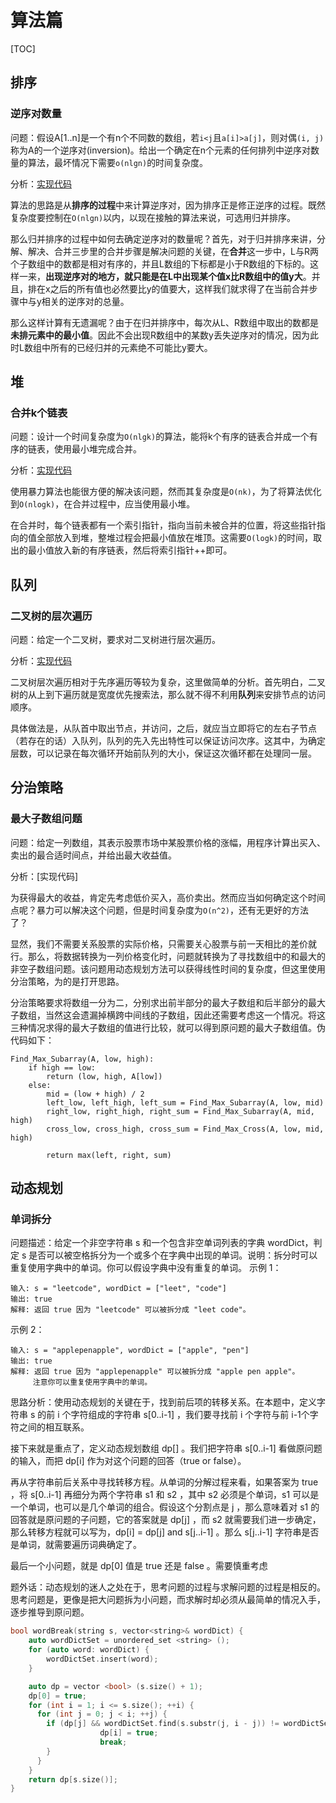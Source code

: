 # 算法篇

[TOC]

## 排序

### 逆序对数量

问题：假设A[1..n]是一个有n个不同数的数组，若`i<j`且`a[i]>a[j]`，则对偶`(i, j)`称为A的一个逆序对(inversion)。给出一个确定在n个元素的任何排列中逆序对数量的算法，最坏情况下需要`o(nlgn)`的时间复杂度。

分析：[实现代码](../src/algorithms/ch2-base/inversion.cpp)

算法的思路是从**排序的过程**中来计算逆序对，因为排序正是修正逆序的过程。既然复杂度要控制在`O(nlgn)`以内，以现在接触的算法来说，可选用归并排序。

那么归并排序的过程中如何去确定逆序对的数量呢？首先，对于归并排序来讲，分解、解决、合并三步里的合并步骤是解决问题的关键，在**合并**这一步中，L与R两个子数组中的数都是相对有序的，并且L数组的下标都是小于R数组的下标的。这样一来，**出现逆序对的地方，就只能是在L中出现某个值x比R数组中的值y大**。并且，排在x之后的所有值也必然要比y的值要大，这样我们就求得了在当前合并步骤中与y相关的逆序对的总量。

那么这样计算有无遗漏呢？由于在归并排序中，每次从L、R数组中取出的数都是**未排元素中的最小值**。因此不会出现R数组中的某数y丢失逆序对的情况，因为此时L数组中所有的已经归并的元素绝不可能比y要大。

## 堆

### 合并k个链表

问题：设计一个时间复杂度为`O(nlgk)`的算法，能将k个有序的链表合并成一个有序的链表，使用最小堆完成合并。

分析：[实现代码](../src/algorithms/ch6-heap/merge_kchains.cpp)

使用暴力算法也能很方便的解决该问题，然而其复杂度是`O(nk)`，为了将算法优化到`O(nlogk)`，在合并过程中，应当使用最小堆。

在合并时，每个链表都有一个索引指针，指向当前未被合并的位置，将这些指针指向的值全部放入到堆，整堆过程会把最小值放在堆顶。这需要`O(logk)`的时间，取出的最小值放入新的有序链表，然后将索引指针++即可。

## 队列

### 二叉树的层次遍历

问题：给定一个二叉树，要求对二叉树进行层次遍历。

分析：[实现代码](../src/algorithms/ch10-basestructure/traverse.cpp)

二叉树层次遍历相对于先序遍历等较为复杂，这里做简单的分析。首先明白，二叉树的从上到下遍历就是宽度优先搜索法，那么就不得不利用**队列**来安排节点的访问顺序。

具体做法是，从队首中取出节点，并访问，之后，就应当立即将它的左右子节点（若存在的话）入队列，队列的先入先出特性可以保证访问次序。这其中，为确定层数，可以记录在每次循环开始前队列的大小，保证这次循环都在处理同一层。

## 分治策略

### 最大子数组问题

问题：给定一列数组，其表示股票市场中某股票价格的涨幅，用程序计算出买入、卖出的最合适时间点，并给出最大收益值。

分析：[实现代码]

为获得最大的收益，肯定先考虑低价买入，高价卖出。然而应当如何确定这个时间点呢？暴力可以解决这个问题，但是时间复杂度为`O(n^2)`，还有无更好的方法了？

显然，我们不需要关系股票的实际价格，只需要关心股票与前一天相比的差价就行。那么，将数据转换为一列价格变化时，问题就转换为了寻找数组中的和最大的非空子数组问题。该问题用动态规划方法可以获得线性时间的复杂度，但这里使用分治策略，为的是打开思路。

分治策略要求将数组一分为二，分别求出前半部分的最大子数组和后半部分的最大子数组，当然这会遗漏掉横跨中间线的子数组，因此还需要考虑这一个情况。将这三种情况求得的最大子数组的值进行比较，就可以得到原问题的最大子数组值。伪代码如下：

```
Find_Max_Subarray(A, low, high):
	if high == low:
		return (low, high, A[low])
	else:
    	mid = (low + high) / 2
		left_low, left_high, left_sum = Find_Max_Subarray(A, low, mid)
		right_low, right_high, right_sum = Find_Max_Subarray(A, mid, high)
		cross_low, cross_high, cross_sum = Find_Max_Cross(A, low, mid, high)
		
		return max(left, right, sum)
```

## 动态规划

### 单词拆分

问题描述：给定一个非空字符串 s 和一个包含非空单词列表的字典 wordDict，判定 s 是否可以被空格拆分为一个或多个在字典中出现的单词。说明：拆分时可以重复使用字典中的单词。你可以假设字典中没有重复的单词。
示例 1：

```
输入: s = "leetcode", wordDict = ["leet", "code"]
输出: true
解释: 返回 true 因为 "leetcode" 可以被拆分成 "leet code"。
```


示例 2：

```
输入: s = "applepenapple", wordDict = ["apple", "pen"]
输出: true
解释: 返回 true 因为 "applepenapple" 可以被拆分成 "apple pen apple"。
     注意你可以重复使用字典中的单词。
```

思路分析：使用动态规划的关键在于，找到前后项的转移关系。在本题中，定义字符串 s 的前 i 个字符组成的字符串 s[0..i-1] ，我们要寻找前 i 个字符与前 i-1个字符之间的相互联系。

接下来就是重点了，定义动态规划数组 dp[] 。我们把字符串 s[0..i-1] 看做原问题的输入，而把 dp[i] 作为对这个问题的回答（true or false）。

再从字符串前后关系中寻找转移方程。从单词的分解过程来看，如果答案为 true ，将 s[0..i-1] 再细分为两个字符串 s1 和 s2 ，其中 s2 必须是个单词，s1 可以是一个单词，也可以是几个单词的组合。假设这个分割点是 j ，那么意味着对 s1 的回答就是原问题的子问题，它的答案就是 dp[j] ，而 s2 就需要我们进一步确定，那么转移方程就可以写为，dp[i] = dp[j] and s[j..i-1] 。那么 s[j..i-1] 字符串是否是单词，就需要遍历词典确定了。

最后一个小问题，就是 dp[0] 值是 true 还是 false 。需要慎重考虑

题外话：动态规划的迷人之处在于，思考问题的过程与求解问题的过程是相反的。思考问题是，更像是把大问题拆为小问题，而求解时却必须从最简单的情况入手，逐步推导到原问题。

```C++
bool wordBreak(string s, vector<string>& wordDict) {
	auto wordDictSet = unordered_set <string> ();
    for (auto word: wordDict) {
		wordDictSet.insert(word);
    }

    auto dp = vector <bool> (s.size() + 1);
	dp[0] = true;
    for (int i = 1; i <= s.size(); ++i) {
	  for (int j = 0; j < i; ++j) {
        if (dp[j] && wordDictSet.find(s.substr(j, i - j)) != wordDictSet.end()) {
                    dp[i] = true;
                    break;
        }
      }
    }
	return dp[s.size()];
}
```

